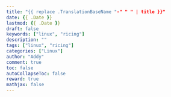 ```yaml
---
title: "{{ replace .TranslationBaseName "-" " " | title }}"
date: {{ .Date }}
lastmod: {{ .Date }}
draft: false
keywords: ["linux", "ricing"]
description: ""
tags: ["linux", "ricing"]
categories: ["Linux"]
author: "Addy"
comment: true
toc: false
autoCollapseToc: false
reward: true
mathjax: false
---
```


